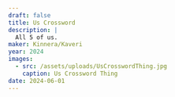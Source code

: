 ```yaml
---
draft: false
title: Us Crossword
description: |
  All 5 of us.
maker: Kinnera/Kaveri
year: 2024
images:
  - src: /assets/uploads/UsCrosswordThing.jpg
    caption: Us Crossword Thing
date: 2024-06-01
---
```

